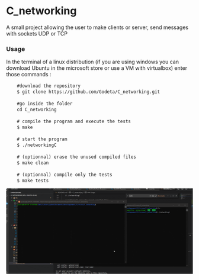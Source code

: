 # C_networking
A small project allowing the user to make clients or server, send messages with sockets UDP or TCP


### Usage
In the terminal of a linux distribution (if you are using windows you can download Ubuntu in the microsoft store or use a VM with virtualbox) enter those commands :
```
    #download the repository
    $ git clone https://github.com/Godeta/C_networking.git

    #go inside the folder
    cd C_networking

    # compile the program and execute the tests
    $ make
    
    # start the program
    $ ./networkingC

    # (optionnal) erase the unused compiled files
    $ make clean

    # (optionnal) compile only the tests
    $ make tests
```

![](affichageProjet.gif)